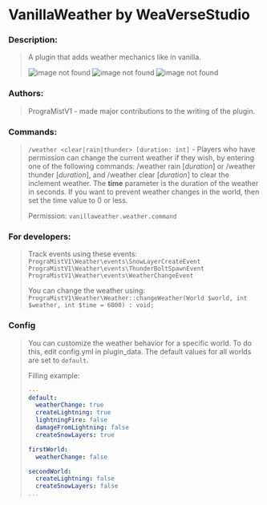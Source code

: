 # VanillaWeather by WeaVerseStudio
### Description:
> A plugin that adds weather mechanics like in vanilla.
> 
> <img src="https://github.com/WeaVerseStudio/VanillaWeather/blob/master/resources/image0.png?raw=true" alt="image not found">
> <img src="https://github.com/WeaVerseStudio/VanillaWeather/blob/master/resources/image1.png?raw=true" alt="image not found">
> <img src="https://github.com/WeaVerseStudio/VanillaWeather/blob/master/resources/image2.png?raw=true" alt="image not found">

### Authors:
> PrograMistV1 - made major contributions to the writing of the plugin.

### Commands:
> `/weather <clear|rain|thunder> [duration: int]` - Players who have permission can change the current weather if they wish, by entering one of the following commands: /weather rain [*duration*] or /weather thunder [*duration*], and /weather clear [*duration*] to clear the inclement weather. The **time** parameter is the duration of the weather in seconds.
If you want to prevent weather changes in the world, then set the time value to 0 or less.
> 
> Permission: `vanillaweather.weather.command`

### For developers:
> Track events using these events:
> `PrograMistV1\Weather\events\SnowLayerCreateEvent`
> `PrograMistV1\Weather\events\ThunderBoltSpawnEvent`
> `PrograMistV1\Weather\events\WeatherChangeEvent`
> 
> You can change the weather using:
> `PrograMistV1\Weather\Weather::changeWeather(World $world, int $weather, int $time = 6000) : void;`
> 
### Config
> You can customize the weather behavior for a specific world. To do this, edit config.yml in plugin_data. The default values for all worlds are set to `default`.
> 
> Filling example:
> ```yaml
> ---
> default:
>   weatherChange: true
>   createLightning: true
>   lightningFire: false
>   damageFromLightning: false
>   createSnowLayers: true
> 
> firstWorld:
>   weatherChange: false
> 
> secondWorld:
>   createLightning: false
>   createSnowLayers: false
> ...
> ```